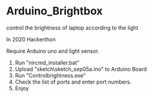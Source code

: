 # Arduino_Brightbox
control the brightness of laptop according to the light 

In 2020 Hackerthon

Require Arduino uno and light sensor.

1. Run "nircmd_installer.bat"
2. Upload "sketch\sketch_sep05a.ino" to Arduino Board
3. Run "Controlbrightness.exe"
4. Check the list of ports and enter port numbers.
5. Enjoy
